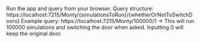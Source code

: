 Run the app and query from your browser.
Query structure: https://localhost:7215/Monty/{simulationsToRun}/{whetherOrNotToSwitchDoors} 
Example query: https://localhost:7215/Monty/100000/1  -> This will run 100000 simulations and switching the door when asked. Inputting 0 will keep the original door.
